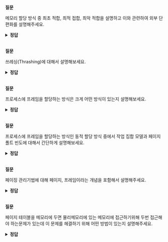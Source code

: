 **질문**
<!-- 무조건 공백 -->
메모리 할당 방식 중 최초 적합, 최적 접합, 최악 적합을 설명하고 이와 관련하여 외부 단편화를 설명해주세요.
<!-- 무조건 공백 -->
<details>
<summary><b>정답</b></summary>
<!-- summary 아래 한칸 공백 두어야함 -->
<!-- 무조건 한칸 공백 아래에 두고 정답 입력 -->

최초 적합 : 
운영체제가 메모리 내의 빈 공간을 순서대로 검색하다가 적재할 수 있는 공간을 발견하면 그 공간에 프로세스를 배치하는 방식
검색 최소화 및 결과적으로 빠른 할당 가능

최적 적합 : 
운영체제가 빈 공간을 모두 검색해 본 후, 프로세스가 적재될 수 있는 공간 중 가장 작은 공간에 프로세스를 배치하는 방식

최악 적합 : 
운영체제가 빈 공간을 모두 검색한 후, 프로세스가 적재될 수 있는 공간 중 가장 큰 공간에 프로세스를 배치하는 방식

외부 단편화
프로세스를 할당하기 어려울 만큼 작은 메모리 공간들로 인해 메모리가 낭비되는 현상을 의미
</details>

<br>

**질문**
<!-- 무조건 공백 -->
쓰레싱(Thrashing)에 대해서 설명해보세요.
<!-- 무조건 공백 -->
<details>
<summary><b>정답</b></summary>
<!-- summary 아래 한칸 공백 두어야함 -->
<!-- 무조건 한칸 공백 아래에 두고 정답 입력 -->

프로세스가 실제 실행되는 시간보다 페이징에 더 많은 시간을 소요하여 성능이 저해되는 문제를 쓰레싱이라고 합니다.  

스레싱이 발생하는 근본적인 원인은 각 프로세스가 필요로 하는 최소한의 프레임의 수가 보장되지 않았기 때문입니다.
</details>

<br>

**질문**
<!-- 무조건 공백 -->
프로세스에 프레임을 할당하는 방식은 크게 어떤 방식이 있는지 설명해보세요.
<!-- 무조건 공백 -->
<details>
<summary><b>정답</b></summary>
<!-- summary 아래 한칸 공백 두어야함 -->
<!-- 무조건 한칸 공백 아래에 두고 정답 입력 -->

프로세스의 실행 과정을 고려하지 않고 단순히 프로세스의 크기와 물리 메모리의 크기만을 고려한 방식인 정적 할당 방식이 있으며, 이 정적 할당 방식에는 균등 할당과 비례 할당이 존재합니다.  

정적 할당 방식과 다르게, 프로세스의 실행을 보고 할당할 프레임의 수를 결정하는 동적 할당 방식이 있습니다. 이 동적 할당 방식에는 작업 집합 모델과 페이지 폴트 빈도 방식이 존재합니다.
</details>

<br>

**질문**
<!-- 무조건 공백 -->
프로세스에 프레임을 할당하는 방식인 동적 할당 방식 중에서 작업 집합 모델과 페이지 폴트 빈도에 대해서 간단하게 설명해보세요.
<!-- 무조건 공백 -->
<details>
<summary><b>정답</b></summary>
<!-- summary 아래 한칸 공백 두어야함 -->
<!-- 무조건 한칸 공백 아래에 두고 정답 입력 -->

작업 집합 모델은 빈번한 페이지 교체 때문에 쓰레싱이 발생하기 때문에, 프로세스가 일정 기간 동안 참조한 페이지 집합인 작업 집합을 기억하여 빈번한 페이지 교체를 방지합니다.  
CPU가 과거에 주로 참조한 페이지를 작업 집합에 포함한다면 운영체제는 작업 집합의 크기 만큼만 프레임을 할당해주면 됩니다.

페이지 폴트 빈도는 페이지 폴트율의 상한과 하한을 정한 후, 페이지 폴트율의 상한을 넘으면 그 프로세스는 너무 적은 프레임을 갖고 있기 때문에 프레임을 더 할당해주고 페이지 폴트율의 하한보다 낮아지면 그 프로세스는 너무 많은 프레임을 갖고 있기 때문에 다른 프로세스에 할당하기 위해 프레임을 회수합니다.
</details>

<br>

**질문**
<!-- 무조건 공백 -->
페이징 관리기법에 대해 페이지, 프레임이라는 개념을 포함해서 설명해주세요.
<!-- 무조건 공백 -->
<details>
<summary><b>정답</b></summary>
<!-- summary 아래 한칸 공백 두어야함 -->
<!-- 무조건 한칸 공백 아래에 두고 정답 입력 -->

페이징은 프로세스의 논리 주소 공간을 페이지라는 일정한 단위로 자르고, 메모리 물리 주소 공간을 프레임이라는 페이지와 동일한 크기의 일정한 단위로 자른 뒤 페이지를 프레임에 할당하는 가상메모리 관리 기법입니다.
</details>

<br>

**질문**
<!-- 무조건 공백 -->
페이지 테이블을 메모리에 두면 물리메모리에 있는 메모리에 접근하기위해 두번 접근해야 하는문제가 있는데 이 문제를 헤결하기 위해 어떤 방법이 있는지 설명해주세요.
<!-- 무조건 공백 -->
<details>
<summary><b>정답</b></summary>
<!-- summary 아래 한칸 공백 두어야함 -->
<!-- 무조건 한칸 공백 아래에 두고 정답 입력 -->

CPU 곁에 일반적으로 MMU내에 TLB라는 페이지 테이블의 캐시 메모리를 두고 해당 캐시 메모리에 최근에 사용된 페이지 위주로 페이지 테이블의 일부 내용을 저장합니다. 
cpu가 발생한 논리 주소에 대한 페이지 번호가 tlb에 있을 경우 이를 TLB히트라고 부르고 이런 경우엔 메모리 접근을 한번만 하면됩니다. 해당 페이지 번호가 TLB에 없을 경우 페이지가 적재된 프레임을 알기 위해 메모리 내의 페이지 테이블에 접근할 수 밖에 없습니다. 이를 TLB미스라고 합니다.
</details>

<br>

